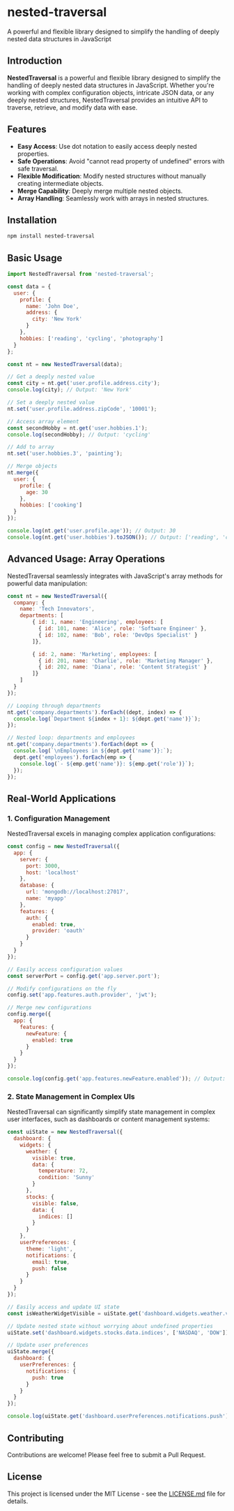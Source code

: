 # nested-traversal
A powerful and flexible library designed to simplify the handling of deeply nested data structures in JavaScript

## Introduction
  **NestedTraversal** is a powerful and flexible library designed to simplify the handling of deeply nested data structures in JavaScript. Whether you're working with complex configuration objects, intricate JSON data, or any deeply nested structures, NestedTraversal provides an intuitive API to traverse, retrieve, and modify data with ease.

## Features

- **Easy Access**: Use dot notation to easily access deeply nested properties.
- **Safe Operations**: Avoid "cannot read property of undefined" errors with safe traversal.
- **Flexible Modification**: Modify nested structures without manually creating intermediate objects.
- **Merge Capability**: Deeply merge multiple nested objects.
- **Array Handling**: Seamlessly work with arrays in nested structures.

## Installation

```bash
npm install nested-traversal
```

## Basic Usage

```javascript
import NestedTraversal from 'nested-traversal';

const data = {
  user: {
    profile: {
      name: 'John Doe',
      address: {
        city: 'New York'
      }
    },
    hobbies: ['reading', 'cycling', 'photography']
  }
};

const nt = new NestedTraversal(data);

// Get a deeply nested value
const city = nt.get('user.profile.address.city');
console.log(city); // Output: 'New York'

// Set a deeply nested value
nt.set('user.profile.address.zipCode', '10001');

// Access array element
const secondHobby = nt.get('user.hobbies.1');
console.log(secondHobby); // Output: 'cycling'

// Add to array
nt.set('user.hobbies.3', 'painting');

// Merge objects
nt.merge({
  user: {
    profile: {
      age: 30
    },
    hobbies: ['cooking']
  }
});

console.log(nt.get('user.profile.age')); // Output: 30
console.log(nt.get('user.hobbies').toJSON()); // Output: ['reading', 'cycling', 'photography', 'painting', 'cooking']
```

## Advanced Usage: Array Operations

NestedTraversal seamlessly integrates with JavaScript's array methods for powerful data manipulation:

```javascript
const nt = new NestedTraversal({
  company: {
    name: 'Tech Innovators',
    departments: [
        { id: 1, name: 'Engineering', employees: [
          { id: 101, name: 'Alice', role: 'Software Engineer' },
          { id: 102, name: 'Bob', role: 'DevOps Specialist' }
        ]},

        { id: 2, name: 'Marketing', employees: [
          { id: 201, name: 'Charlie', role: 'Marketing Manager' },
          { id: 202, name: 'Diana', role: 'Content Strategist' }
        ]}
    ]
  }
});

// Looping through departments
nt.get('company.departments').forEach((dept, index) => {
  console.log(`Department ${index + 1}: ${dept.get('name')}`);
});

// Nested loop: departments and employees
nt.get('company.departments').forEach(dept => {
  console.log(`\nEmployees in ${dept.get('name')}:`);
  dept.get('employees').forEach(emp => {
    console.log(`- ${emp.get('name')}: ${emp.get('role')}`);
  });
});

```

## Real-World Applications

### 1. Configuration Management

NestedTraversal excels in managing complex application configurations:

```javascript
const config = new NestedTraversal({
  app: {
    server: {
      port: 3000,
      host: 'localhost'
    },
    database: {
      url: 'mongodb://localhost:27017',
      name: 'myapp'
    },
    features: {
      auth: {
        enabled: true,
        provider: 'oauth'
      }
    }
  }
});

// Easily access configuration values
const serverPort = config.get('app.server.port');

// Modify configurations on the fly
config.set('app.features.auth.provider', 'jwt');

// Merge new configurations
config.merge({
  app: {
    features: {
      newFeature: {
        enabled: true
      }
    }
  }
});

console.log(config.get('app.features.newFeature.enabled')); // Output: true
```

### 2. State Management in Complex UIs

NestedTraversal can significantly simplify state management in complex user interfaces, such as dashboards or content management systems:

```javascript
const uiState = new NestedTraversal({
  dashboard: {
    widgets: {
      weather: {
        visible: true,
        data: {
          temperature: 72,
          condition: 'Sunny'
        }
      },
      stocks: {
        visible: false,
        data: {
          indices: []
        }
      }
    },
    userPreferences: {
      theme: 'light',
      notifications: {
        email: true,
        push: false
      }
    }
  }
});

// Easily access and update UI state
const isWeatherWidgetVisible = uiState.get('dashboard.widgets.weather.visible');

// Update nested state without worrying about undefined properties
uiState.set('dashboard.widgets.stocks.data.indices', ['NASDAQ', 'DOW']);

// Update user preferences
uiState.merge({
  dashboard: {
    userPreferences: {
      notifications: {
        push: true
      }
    }
  }
});

console.log(uiState.get('dashboard.userPreferences.notifications.push')); // Output: true
```

## Contributing

Contributions are welcome! Please feel free to submit a Pull Request.

## License

This project is licensed under the MIT License - see the [LICENSE.md](LICENSE.md) file for details.